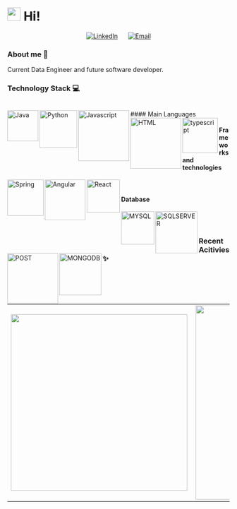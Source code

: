 <h1><img src="https://emojis.slackmojis.com/emojis/images/1563481434/6016/meow_coffee.png?1563481434" width="30"/> Hi! </h1>

<p align="center">
<a href="https://www.linkedin.com/in/lorena-fernandes-cunha-4a0765135/"><img alt="LinkedIn" src="https://img.shields.io/badge/LinkedIn-lorenafernandes-red?style=for-the-badge&logo=linkedin&labelColor=333333"></a> &nbsp &nbsp &nbsp<a href="mailto:lorena.cunha@hotmail.com"><img alt="Email" src="https://img.shields.io/badge/Email-lorena.cunha@hotmail.com-red?style=for-the-badge&logo=microsoft-outlook&labelColor=333333"></a>
</p>

### About me 💬
Current Data Engineer and future software developer.

### Technology Stack 💻
<br/>
#### Main Languages
<img align="left" alt="Java" width="70px" src="https://img.shields.io/badge/-Java-333333?style=for-the-badge&logo=Java" />
<img align="left" alt="Python" width="85px" src="https://img.shields.io/badge/-python-333333?style=for-the-badge&logo=python" />
<img align="left" alt="Javascript" width="115px" src="https://img.shields.io/badge/-Javascript-333333?style=for-the-badge&logo=Javascript" />
<img align="left" alt="HTML" width="115px" src="https://img.shields.io/badge/-typescript-333333?style=for-the-badge&logo=typescript" />
<img align="left" alt="typescript" width="80px" src="https://img.shields.io/badge/-HTML5-333333?style=for-the-badge&logo=HTML5" />

<br/>

#### Frameworks and technologies

<img align="left" alt="Spring" width="82px" src="https://img.shields.io/badge/-spring-333334?style=for-the-badge&logo=spring" />
<img align="left" alt="Angular" width="92px" src="https://img.shields.io/badge/-angular-333334?style=for-the-badge&logo=angular" />
<img align="left" alt="React" width="75px" src="https://img.shields.io/badge/-react-333334?style=for-the-badge&logo=react" />


<br/>

#### Database

<img align="left" alt="MYSQL" width="75px" src="https://img.shields.io/badge/-mysql-333333?style=for-the-badge&logo=mysql" />
<img align="left" alt="SQLSERVER" width="95px" src="https://img.shields.io/badge/-Sql%20Server-333333?style=for-the-badge&logo=sql-server" />
<img align="left" alt="POST" width="115px" src="https://img.shields.io/badge/-postgresql-333333?style=for-the-badge&logo=postgresql" />
<img align="left" alt="MONGODB" width="95px" src="https://img.shields.io/badge/-mongodb-333333?style=for-the-badge&logo=mongodb" />



<br/>
<br/>

### Recent Acitivies ✨
<center>
<table>
  <tr>
      <td><img width="400px" align="left" src="https://github-readme-stats.vercel.app/api/top-langs/?username=LorenaFFC&hide=html&layout=compact&theme=radical" /></td>
      <td><img width="440px" align="left" src="https://github-readme-stats.vercel.app/api?username=LorenaFFC&theme=radical&show_icons=true" /></td>
  </tr>  
</table>
</center>
